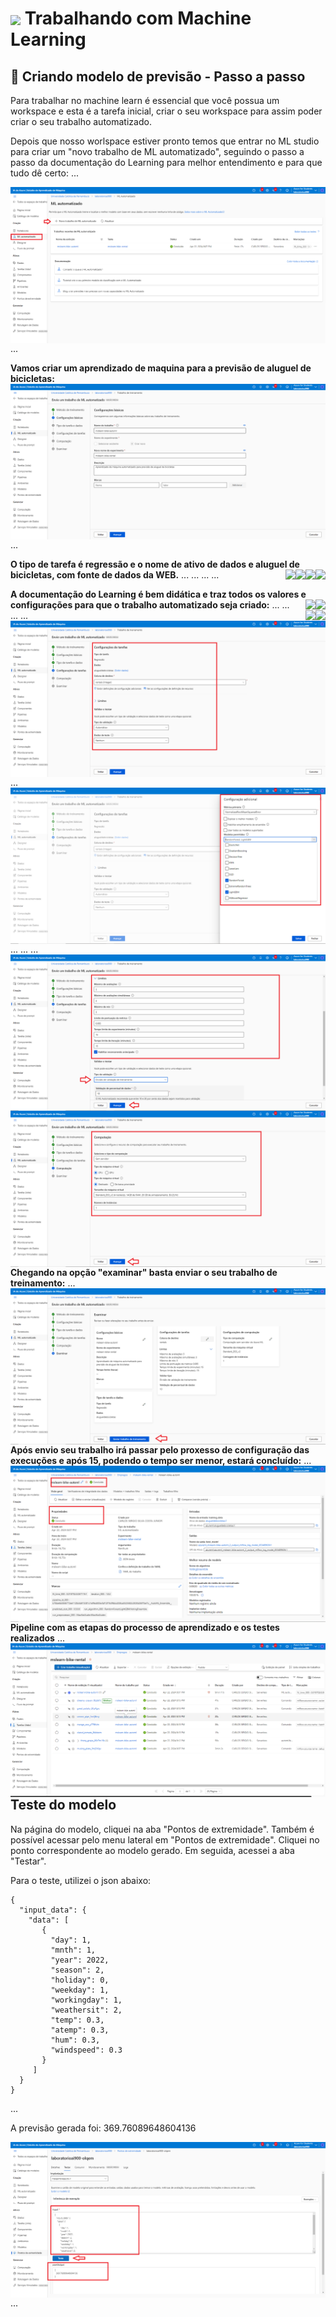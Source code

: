 <h1>
    <a href="https://www.dio.me/">
     <img align="center" width="60px" src="https://hermes.dio.me/lab_projects/badges/87d332d0-5198-4a2f-b159-38c8c2976954.png"></a>
    <span> Trabalhando com Machine Learning</span>
</h1>

## :rocket: Criando modelo de previsão - Passo a passo

Para trabalhar no machine learn é essencial que você possua um workspace e esta é a tarefa inicial, criar o seu workspace para assim poder criar o seu trabalho automatizado.

Depois que nosso worlspace estiver pronto temos que entrar no ML studio para criar um "novo trabalho de ML automatizado", seguindo o passo a passo da documentação do Learning para melhor entendimento e para que tudo dê certo:
... 

<img align="right" src="https://raw.githubusercontent.com/carlossilvacosta/Microsoft-Azure-AI-Fundamentals-DIO/main/Imagens/Trabalhando com Machine Learning - DP01/foto00.png" width=""/>

...

**Vamos criar um aprendizado de maquina para a previsão de aluguel de bicicletas:**
<img align="right" src="https://raw.githubusercontent.com/carlossilvacosta/Microsoft-Azure-AI-Fundamentals-DIO/main/Imagens/Trabalhando%20com%20Machine%20Learning%20-%20DP01/foto1.png" width=""/> 

... 

**O tipo de tarefa é regressão e o nome de ativo de dados e aluguel de bicicletas, com fonte de dados da WEB.**
<img align="right" src="https://raw.githubusercontent.com/carlossilvacosta/Microsoft-Azure-AI-Fundamentals-DIO/main/Imagens/Trabalhando com Machine Learning - DP01/foto02.png" width=""/> 
... 
<img align="right" src="https://raw.githubusercontent.com/carlossilvacosta/Microsoft-Azure-AI-Fundamentals-DIO/main/Imagens/Trabalhando com Machine Learning - DP01/foto03.png" width=""/> 
... 
<img align="right" src="https://raw.githubusercontent.com/carlossilvacosta/Microsoft-Azure-AI-Fundamentals-DIO/main/Imagens/Trabalhando com Machine Learning - DP01/foto04.png" width=""/> 
... 
<img align="right" src="https://raw.githubusercontent.com/carlossilvacosta/Microsoft-Azure-AI-Fundamentals-DIO/main/Imagens/Trabalhando com Machine Learning - DP01/foto05.png" width=""/> 
...

**A documentação do Learning é bem didática e traz todos os valores e configurações para que o trabalho automatizado seja criado:**
<img align="right" src="https://raw.githubusercontent.com/carlossilvacosta/Microsoft-Azure-AI-Fundamentals-DIO/main/Imagens/Trabalhando com Machine Learning - DP01/foto06.png" width=""/> 
... 
<img align="right" src="https://raw.githubusercontent.com/carlossilvacosta/Microsoft-Azure-AI-Fundamentals-DIO/main/Imagens/Trabalhando com Machine Learning - DP01/foto07.png" width=""/> 
...  
<img align="right" src="https://raw.githubusercontent.com/carlossilvacosta/Microsoft-Azure-AI-Fundamentals-DIO/main/Imagens/Trabalhando com Machine Learning - DP01/foto08.png" width=""/> 
... 
<img align="right" src="https://raw.githubusercontent.com/carlossilvacosta/Microsoft-Azure-AI-Fundamentals-DIO/main/Imagens/Trabalhando com Machine Learning - DP01/foto09.png" width=""/> 
...  
<img align="right" src="https://raw.githubusercontent.com/carlossilvacosta/Microsoft-Azure-AI-Fundamentals-DIO/main/Imagens/Trabalhando com Machine Learning - DP01/foto10.png" width=""/> 
...  
<img align="right" src="https://raw.githubusercontent.com/carlossilvacosta/Microsoft-Azure-AI-Fundamentals-DIO/main/Imagens/Trabalhando com Machine Learning - DP01/foto11.png" width=""/> 
...
<img align="right" src="https://raw.githubusercontent.com/carlossilvacosta/Microsoft-Azure-AI-Fundamentals-DIO/main/Imagens/Trabalhando com Machine Learning - DP01/foto12.png" width=""/> 
...
<img align="right" src="https://raw.githubusercontent.com/carlossilvacosta/Microsoft-Azure-AI-Fundamentals-DIO/main/Imagens/Trabalhando com Machine Learning - DP01/foto13.png" width=""/> 
...  

**Chegando na opção "examinar" basta enviar o seu trabalho de treinamento:**
<img align="right" src="https://raw.githubusercontent.com/carlossilvacosta/Microsoft-Azure-AI-Fundamentals-DIO/main/Imagens/Trabalhando com Machine Learning - DP01/foto14.png" width=""/> 
... 

**Após envio seu trabalho irá passar pelo proxesso de configuração das execuções e após 15, podendo o tempo ser menor, estará concluído:**
<img align="right" src="https://raw.githubusercontent.com/carlossilvacosta/Microsoft-Azure-AI-Fundamentals-DIO/main/Imagens/Trabalhando com Machine Learning - DP01/foto15.png" width=""/> 
...

**Pipeline com as etapas do processo de aprendizado e os testes realizados**
<img align="right" src="https://raw.githubusercontent.com/carlossilvacosta/Microsoft-Azure-AI-Fundamentals-DIO/main/Imagens/Trabalhando com Machine Learning - DP01/foto16.png" width=""/> 
...

## Teste do modelo

Na página do modelo, cliquei na aba "Pontos de extremidade". Também é possível acessar pelo menu lateral em "Pontos de extremidade". Cliquei no ponto correspondente ao modelo gerado. Em seguida, acessei a aba "Testar".

Para o teste, utilizei o json abaixo:

``` JASON
{
  "input_data": {
    "data": [
       {
         "day": 1,
         "mnth": 1,   
         "year": 2022,
         "season": 2,
         "holiday": 0,
         "weekday": 1,
         "workingday": 1,
         "weathersit": 2, 
         "temp": 0.3, 
         "atemp": 0.3,
         "hum": 0.3,
         "windspeed": 0.3 
       }
     ]
  }
}
```
 ...

A previsão gerada foi: 369.76089648604136

<img align="right" src="https://raw.githubusercontent.com/carlossilvacosta/Microsoft-Azure-AI-Fundamentals-DIO/main/Imagens/Trabalhando com Machine Learning - DP01/foto17.png" width=""/> 
...